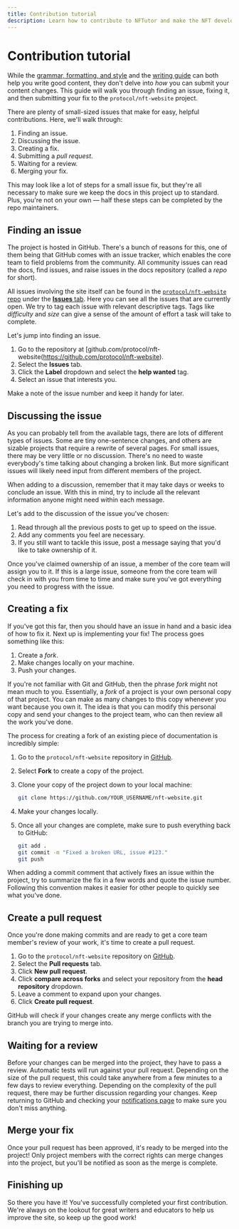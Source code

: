 ```yaml
---
title: Contribution tutorial
description: Learn how to contribute to NFTutor and make the NFT developer community better for everyone.
---
```


# Contribution tutorial

While the [grammar, formatting, and style](/community/contribute/grammar-formatting-and-style/) and the [writing guide](/community/contribute/writing-guide/) can both help you write good content, they don't delve into _how_ you can submit your content changes. This guide will walk you through finding an issue, fixing it, and then submitting your fix to the `protocol/nft-website` project.

There are plenty of small-sized issues that make for easy, helpful contributions. Here, we'll walk through:

1. Finding an issue.
2. Discussing the issue.
3. Creating a fix.
4. Submitting a _pull request_.
5. Waiting for a review.
6. Merging your fix.

This may look like a lot of steps for a small issue fix, but they're all necessary to make sure we keep the docs in this project up to standard. Plus, you're not on your own — half these steps can be completed by the repo maintainers.

## Finding an issue

The project is hosted in GitHub. There's a bunch of reasons for this, one of them being that GitHub comes with an issue tracker, which enables the core team to field problems from the community. All community issues can read the docs, find issues, and raise issues in the docs repository (called a _repo_ for short).

All issues involving the site itself can be found in the [`protocol/nft-website` repo](https://github.com/protocol/nft-website/) under the [**Issues** tab](https://github.com/protocol/nft-website/issues/). Here you can see all the issues that are currently open. We try to tag each issue with relevant descriptive tags. Tags like _difficulty_ and _size_ can give a sense of the amount of effort a task will take to complete.

Let's jump into finding an issue.

1. Go to the repository at [github.com/protocol/nft-website(https://github.com/protocol/nft-website).
2. Select the **Issues** tab.
3. Click the **Label** dropdown and select the **help wanted** tag.
4. Select an issue that interests you.

Make a note of the issue number and keep it handy for later.

## Discussing the issue

As you can probably tell from the available tags, there are lots of different types of issues. Some are tiny one-sentence changes, and others are sizable projects that require a rewrite of several pages. For small issues, there may be very little or no discussion. There's no need to waste everybody's time talking about changing a broken link. But more significant issues will likely need input from different members of the project.

When adding to a discussion, remember that it may take days or weeks to conclude an issue. With this in mind, try to include all the relevant information anyone might need within each message.

Let's add to the discussion of the issue you've chosen:

1. Read through all the previous posts to get up to speed on the issue.
2. Add any comments you feel are necessary.
3. If you still want to tackle this issue, post a message saying that you'd like to take ownership of it.

Once you've claimed ownership of an issue, a member of the core team will assign you to it. If this is a large issue, someone from the core team will check in with you from time to time and make sure you've got everything you need to progress with the issue.

## Creating a fix

If you've got this far, then you should have an issue in hand and a basic idea of how to fix it. Next up is implementing your fix! The process goes something like this:

1. Create a _fork_.
2. Make changes locally on your machine.
3. Push your changes.

If you're not familiar with Git and GitHub, then the phrase _fork_ might not mean much to you. Essentially, a _fork_ of a project is your own personal copy of that project. You can make as many changes to this copy whenever you want because you own it. The idea is that you can modify this personal copy and send your changes to the project team, who can then review all the work you've done.

The process for creating a fork of an existing piece of documentation is incredibly simple:

1. Go to the `protocol/nft-website` repository in [GitHub](https://github.com/protocol/nft-website).
2. Select **Fork** to create a copy of the project.
3. Clone your copy of the project down to your local machine:

   ```bash
   git clone https://github.com/YOUR_USERNAME/nft-website.git
   ```

4. Make your changes locally.
5. Once all your changes are complete, make sure to push everything back to GitHub:

   ```bash
   git add .
   git commit -m "Fixed a broken URL, issue #123."
   git push
   ```

When adding a commit comment that actively fixes an issue within the project, try to summarize the fix in a few words and quote the issue number. Following this convention makes it easier for other people to quickly see what you've done.

## Create a pull request

Once you're done making commits and are ready to get a core team member's review of your work, it's time to create a pull request.

1. Go to the `protocol/nft-website` repository on [GitHub](https://github.com/protocol/nft-website).
2. Select the **Pull requests** tab.
3. Click **New pull request**.
4. Click **compare across forks** and select your repository from the **head repository** dropdown.
5. Leave a comment to expand upon your changes.
6. Click **Create pull request**.

GitHub will check if your changes create any merge conflicts with the branch you are trying to merge into.

## Waiting for a review

Before your changes can be merged into the project, they have to pass a review. Automatic tests will run against your pull request. Depending on the size of the pull request, this could take anywhere from a few minutes to a few days to review everything. Depending on the complexity of the pull request, there may be further discussion regarding your changes. Keep returning to GitHub and checking your [notifications page](https://github.com/notifications) to make sure you don't miss anything.

## Merge your fix

Once your pull request has been approved, it's ready to be merged into the project! Only project members with the correct rights can merge changes into the project, but you'll be notified as soon as the merge is complete.

## Finishing up

So there you have it! You've successfully completed your first contribution. We're always on the lookout for great writers and educators to help us improve the site, so keep up the good work!
